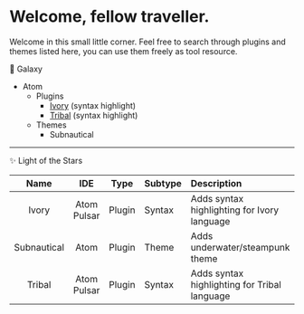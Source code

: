 # Welcome, fellow traveller.
Welcome in this small little corner. Feel free to search through plugins and themes listed here,
you can use them freely as tool resource.

🌌 Galaxy

- Atom
  - Plugins
    - [Ivory](https://github.com/Toma400/IDE-plugins/raw/a_dream/Atom/language-ivory.zip) (syntax highlight)
    - [Tribal](https://github.com/Toma400/IDE-plugins/raw/a_dream/Atom/language-tribal.zip) (syntax highlight)
  - Themes
    - Subnautical

---
✨ Light of the Stars

| Name        |        IDE       |  Type  | Subtype |                 Description                  | Status |                                         Link                                         |
|:-----------:|:----------------:|:------:|:--------|:---------------------------------------------|:------:|:------------------------------------------------------------------------------------:|
| Ivory       | Atom <br> Pulsar | Plugin | Syntax  | Adds syntax highlighting for Ivory language  |   🟩   | [Link](https://github.com/Toma400/IDE-plugins/raw/a_dream/Atom/language-ivory.zip)  |
| Subnautical |        Atom      | Plugin |  Theme  | Adds underwater/steampunk theme              |   🟩   |                                         None                                        |
| Tribal      | Atom <br> Pulsar | Plugin | Syntax  | Adds syntax highlighting for Tribal language |   🟩   | [Link](https://github.com/Toma400/IDE-plugins/raw/a_dream/Atom/language-tribal.zip) |
